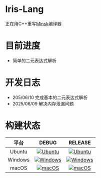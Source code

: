 # Iris-Lang
正在用C++重写[Minsk](https://github.com/terrajobst/minsk)编译器

# 目前进度
- 简单的二元表达式解析

# 开发日志
- 205/06/10 完成基本的二元表达式解析
- 2025/06/09 解决内存泄漏问题

# 构建状态
|    平台    |    DEBUG    |    RELEASE    |
|:----------:|:----------:|:----------:|
| Ubuntu | [![Ubuntu](https://github.com/jiuxin303/Iris-Lang/actions/workflows/c-cpp-ubuntu-debug.yml/badge.svg?event=push&name=Build+on+Ubuntu+%28debug%29)](https://github.com/jiuxin303/Iris-Lang/actions/workflows/c-cpp-ubuntu-debug.yml) | [![Ubuntu](https://github.com/jiuxin303/Iris-Lang/actions/workflows/c-cpp-ubuntu-release.yml/badge.svg?event=push&name=Build+on+Ubuntu+%28release%29)](https://github.com/jiuxin303/Iris-Lang/actions/workflows/c-cpp-ubuntu-release.yml) |
| Windows | [![Windows](https://github.com/jiuxin303/Iris-Lang/actions/workflows/c-cpp-windows-debug.yml/badge.svg?event=push&name=Build+on+Windows+%28debug%29)](https://github.com/jiuxin303/Iris-Lang/actions/workflows/c-cpp-windows-debug.yml) | [![Windows](https://github.com/jiuxin303/Iris-Lang/actions/workflows/c-cpp-windows-release.yml/badge.svg?event=push&name=Build+on+Windows+%28release%29)](https://github.com/jiuxin303/Iris-Lang/actions/workflows/c-cpp-windows-release.yml) |
| macOS | [![macOS](https://github.com/jiuxin303/Iris-Lang/actions/workflows/c-cpp-macos-debug.yml/badge.svg?event=push&name=Build+on+macOS+%28debug%29)](https://github.com/jiuxin303/Iris-Lang/actions/workflows/c-cpp-macos-debug.yml) | [![macOS](https://github.com/jiuxin303/Iris-Lang/actions/workflows/c-cpp-macos-release.yml/badge.svg?event=push&name=Build+on+macOS+%28release%29)](https://github.com/jiuxin303/Iris-Lang/actions/workflows/c-cpp-macos-release.yml) |
